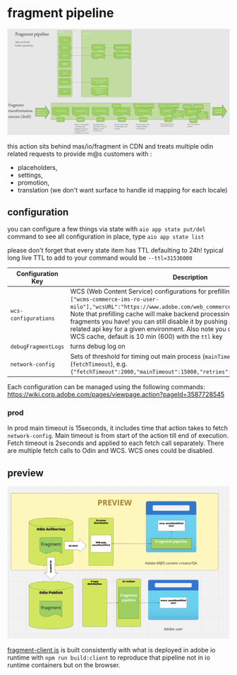 # fragment pipeline

![pipeline description](architecture.png)

this action sits behind mas/io/fragment in CDN and treats multiple odin related requests to provide m@s customers with :

- placeholders,
- settings,
- promotion,
- translation (we don't want surface to handle id mapping for each locale)

## configuration

you can configure a few things via state with `aio app state put/del` command
to see all configuration in place, type `aio app state list`

please don't forget that every state item has TTL defaulting to 24h! typical long live TTL to add to your command would be `--ttl=31536000`

| Configuration Key    | Description                                                                                                                                                                                                                                                                                                                                                                                                                                                                                              | Type    | Default |
| -------------------- | -------------------------------------------------------------------------------------------------------------------------------------------------------------------------------------------------------------------------------------------------------------------------------------------------------------------------------------------------------------------------------------------------------------------------------------------------------------------------------------------------------- | ------- | ------- |
| `wcs-configurations` | WCS (Web Content Service) configurations for prefilling cache, e.g. `[{"api_keys":["wcms-commerce-ims-ro-user-milo"],"wcsURL":"https://www.adobe.com/web_commerce_artifact","env":"prod"}]` Note that prefilling cache will make backend processing longer depending on the fragments you have! you can still disable it by pushing a configuration _not_ having related api key for a given environment. Also note you can add a TTL for internal WCS cache, default is 10 min (600) with the `ttl` key | Array   | ``      |
| `debugFragmentLogs`  | turns debug log on                                                                                                                                                                                                                                                                                                                                                                                                                                                                                       | Boolean | `false` |
| `network-config`     | Sets of threshold for timing out main process (`mainTimeout`) & subsequent fetches (`fetchTimeout`), e.g. `{"fetchTimeout":2000,"mainTimeout":15000,"retries":3,"retryDelay":500}`                                                                                                                                                                                                                                                                                                                       | Array   | ``      |

Each configuration can be managed using the following commands:
https://wiki.corp.adobe.com/pages/viewpage.action?pageId=3587728545

### prod

In prod main timeout is 15seconds, it includes time that action takes to fetch `network-config`. Main timeout is from start of the action till end of execution.
Fetch timeout is 2seconds and applied to each fetch call separately. There are multiple fetch calls to Odin and WCS. WCS ones could be disabled.

## preview

![preview architecture](preview.png)

[fragment-client.js](../fragment-client.js) is built consistently with what is deployed in adobe io runtime with
`npm run build:client` to reproduce that pipeline not in io runtime containers but on the browser.
